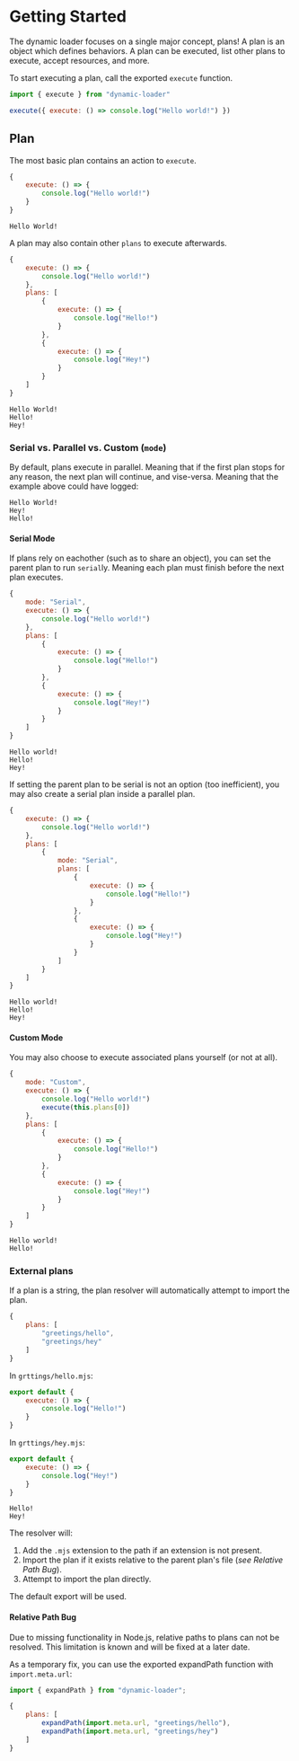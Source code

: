 # Getting Started

The dynamic loader focuses on a single major concept, plans! A
plan is an object which defines behaviors. A plan can be
executed, list other plans to execute, accept resources,
and more.

To start executing a plan, call the exported `execute` function.
```js
import { execute } from "dynamic-loader"

execute({ execute: () => console.log("Hello world!") })
```

## Plan
The most basic plan contains an action to `execute`.

```js
{
	execute: () => {
		console.log("Hello world!")
	}
}
```
```text
Hello World!
```

A plan may also contain other `plans` to execute afterwards.

```js
{
	execute: () => {
		console.log("Hello world!")
	},
	plans: [
		{
			execute: () => {
				console.log("Hello!")
			}
		},
		{
			execute: () => {
				console.log("Hey!")
			}
		}
	]
}
```
```text
Hello World!
Hello!
Hey!
```

### Serial vs. Parallel vs. Custom (`mode`)
By default, plans execute in parallel. Meaning that if the first plan stops for any reason, the next plan will continue, and vise-versa. Meaning that the example above could have logged:
```text
Hello World!
Hey!
Hello!
```

#### Serial Mode
If plans rely on eachother (such as to share an object), you can set the parent plan to run `serial`ly. Meaning each plan must finish before the next plan executes.
```js
{
	mode: "Serial",
	execute: () => {
		console.log("Hello world!")
	},
	plans: [
		{
			execute: () => {
				console.log("Hello!")
			}
		},
		{
			execute: () => {
				console.log("Hey!")
			}
		}
	]
}
```
```text
Hello world!
Hello!
Hey!
```

If setting the parent plan to be serial is not an option (too inefficient), you may also create a serial plan inside a parallel plan.
```js
{
	execute: () => {
		console.log("Hello world!")
	},
	plans: [
		{
			mode: "Serial",
			plans: [
				{
					execute: () => {
						console.log("Hello!")
					}
				},
				{
					execute: () => {
						console.log("Hey!")
					}
				}
			]
		}
	]
}
```
```text
Hello world!
Hello!
Hey!
```

#### Custom Mode
You may also choose to execute associated plans yourself (or not at all).
```js
{
	mode: "Custom",
	execute: () => {
		console.log("Hello world!")
		execute(this.plans[0])
	},
	plans: [
		{
			execute: () => {
				console.log("Hello!")
			}
		},
		{
			execute: () => {
				console.log("Hey!")
			}
		}
	]
}
```
```text
Hello world!
Hello!
```

### External plans
If a plan is a string, the plan resolver will automatically attempt to import the plan.
```js
{
	plans: [
		"greetings/hello",
		"greetings/hey"
	]
}
```
In `grttings/hello.mjs`:
```js
export default {
	execute: () => {
		console.log("Hello!")
	}
}
```
In `grttings/hey.mjs`:
```js
export default {
	execute: () => {
		console.log("Hey!")
	}
}
```
```text
Hello!
Hey!
```

The resolver will:
1. Add the `.mjs` extension to the path if an extension is not present.
2. Import the plan if it exists relative to the parent plan's file (*see Relative Path Bug*).
3. Attempt to import the plan directly.

The default export will be used.

#### Relative Path Bug
Due to missing functionality in Node.js, relative paths to plans can not be resolved. This limitation is known and will be fixed at a later date.

As a temporary fix, you can use the exported expandPath function with `import.meta.url`:
```js
import { expandPath } from "dynamic-loader";

{
	plans: [
		expandPath(import.meta.url, "greetings/hello"),
		expandPath(import.meta.url, "greetings/hey")
	]
}
```
